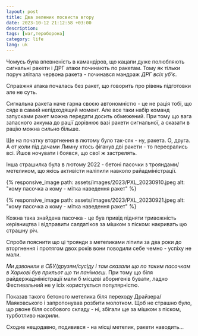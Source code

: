 ```yaml
---
layout: post
title: Два зелених посвиста вгору
date: 2023-10-12 21:12:58 +03:00
description: 
tags: [war,тероборона]
category: life
lang: uk
---
```


Чомусь була впевненість в камандіров, що кацапи дуже полюбляють сигнальні ракети і ДРГ атаки починають по ракетам.
Тому як тільки поруч злітала червона ракета - починався  мандраж _ДРГ всіх уб'є_.

Справжня атака почалась без ракет, що говорить про рівень підготовки але не суть.

Сигнальна ракета наче гарна своєю автономністю - це не рація тобі, що сяде в самий непідходящий момент.
Але все таки набір команд запусками ракет можна передати досить обмежений. 
При тому що вага запасного аккума до рації дорівнює вазі ракети сигнальної, а сказати в рацію можна сильно більше.

Ще на початку вторгнення в лютому було так-сяк - ну, ракета. 
О, друга.
А от коли під дачами Лимну хтось фіганув дві ракети - то пересрались всі. 
Йшов ночувати і боявся, що свої ж застрелять.

Інша страшилка була в лютому 2022 - бетоні пасочки з трояндами/метеликом, що якісь активісти наліпили навколо райадміністрації.

{% responsive_image path: assets/images/2023/PXL_20230910.jpeg alt: "кому пасочка а кому - мітка наведення ракет" %}

{% responsive_image path: assets/images/2023/PXL_20230921.jpeg alt: "кому пасочка а кому - мітка наведення ракет" %}

Кожна така знайдена пасочка - це був привід підняти тривожність керівництва і відправити салдатіков за мішком з піском: накривать цю страшну річ.

Спроби пояснити що ці троянди з метеликами ліпили за два роки до вторгнення і протягом двох років вони поводили себе чемно - успіху не мали.

_Ми дзвонили в СБУ/друзям/сусіду і там сказали що по таким пасочкам в Харкові був прильот що ти панімаєш_.
При тому що біля райдержадміністрації мали б місцеві аборигенів бувати, ладно Фестивальний не у ісіх користується популярністю.

Показав такого бетоного метелика біля переходу Драйзера/Маяковського і запропонував розбити молотком. 
Щоб не страшно було, що рвоне біля особового складу - ні, збігали ще за мішком з піском, турботливо накрили.

Сходив нещодавно, подивився - на місці метелик, ракети наводить...
